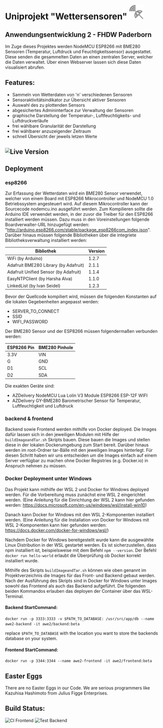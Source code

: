 # Uniprojekt "Wettersensoren" <img src="frontend/resources/img/logo.png?" height="48" width="48">
## Anwendungsentwicklung 2 - FHDW Paderborn 

Im Zuge dieses Projektes werden NodeMCU ESP8266 mit BME280 Sensoren (Temperatur, Luftdruck und Feuchtigkeitssensor) ausgestattet.
Diese senden die gesammelten Daten an einen zentralen Server, welcher die Daten verwaltet. 
Über einen Webserver lassen sich diese Daten visualisiert abrufen.

## Features:
- Sammeln von Wetterdaten von 'n' verschiedenen Sensoren
- Sensoraktivitätsindikator zur Übersicht aktiver Sensoren
- Auswahl des zu plottenden Sensors
- abgesichertes Admininterface zur Verwaltung der Sensoren
- graphische Darstellung der Temperatur-, Luftfeuchtigkeits- und Luftdruckverläufe
- frei wählbare Granularität der Darstellung
- frei wählbarer anzuzeigender Zeitraum
- schnell Übersicht der jeweils letzen Werte

## ![Live Version](https://awe2.jeujeus.de)

## Deployment 
### esp8266
Zur Erfassung der Wetterdaten wird ein BME280 Sensor verwendet, welcher von einem Board mit ESP8266 Mikrocontroller
und NodeMCU 1.0 Betriebssystem angesteuert wird. Auf diesem Mikrocontroller kann der Sourcecode nodemcu.ino ausgeführt werden.
Zum Kompilieren sollte die Arduino IDE verwendet werden, in der zuvor die Treiber für den ESP8266 installiert werden müssen.
Dazu muss in den Voreinstellungen folgende Boardverwalter-URL hinzugefügt werden: "http://arduino.esp8266.com/stable/package_esp8266com_index.json".
Darüber hinaus müssen folgende Bibliotheken über die integriete Bibliotheksverwaltung installiert werden:

|Bibliothek|Version|
|---|---|
|WiFi (by Arduino)|1.2.7|
|Adafruit BME280 Library (by Adafruit)|2.1.1|
|Adafruit Unified Sensor (by Adafruit)|1.1.4|
|EasyNTPClient (by Harsha Alva)|1.1.0|
|LinkedList (by Ivan Seidel)|1.2.3|
 

Bevor der Quellcode kompiliert wird, müssen die folgenden Konstanten auf die lokalen Gegebenheiten angepasst werden:
- SERVER_TO_CONNECT
- SSID 
- WIFI_PASSWORD 

Der BME280 Sensor und der ESP8266 müssen folgendermaßen verbunden werden:

|ESP8266 Pin|BME280 Pinhole|
|---|---|
|3.3V|VIN|
|G|GND|
|D1|SCL|
|D2|SDA|

Die exakten Geräte sind:
- AZDelivery NodeMCU Lua Lolin V3 Module ESP8266 ESP-12F WIFI 
- AZDelivery GY-BME280 Barometrischer Sensor für Temperatur, Luftfeuchtigkeit und Luftdruck


### backend & frontend
Backend sowie Frontend werden mithilfe von Docker deployed. 
Die Images dafür lassen sich in den jeweiligen Modulen mit Hilfe der ```buildImageandTar.sh``` Skripts bauen.
Diese bauen die Images und stellen diese in der lokalen Dockerumgebung zum Start bereit.
Darüber hinaus werden im root-Ordner tar-Bälle mit den jeweiligen Images hinterlegt.
Für diesen Schritt haben wir uns entscheiden um die Images einfach auf einem Server verfügbar zu machen
ohne Docker Registries (e.g. Docker.io) in Anspruch nehmen zu müssen.

### Docker Deployment unter Windows
Das Projekt kann mithilfe der WSL 2 und Docker for Windows deployed werden.
Für die Vorbereitung muss zunächst eine WSL 2 eingerichtet werden. (Eine Anleitung für die Einrichtung der WSL 2 kann hier gefunden werden: https://docs.microsoft.com/en-us/windows/wsl/install-win10)

Danach kann Docker for Windows mit den WSL 2-Komponenten installiert werden. (Eine Anleitung für die Installation von Docker for Windows mit WSL 2-Komponenten kann hier gefunden werden: https://docs.docker.com/docker-for-windows/wsl/)

Nachdem Docker for Windows bereitgestellt wurde kann die ausgewählte Linux Distribution in der WSL gestartet werden. Es ist sicherzustellen, dass npm installiert ist, beispielsweise mit dem Befehl ```npm --version```. Der Befehl ```docker run hello-world``` erlaubt die Überprüfung ob Docker korrekt installiert wurde. 

Mithilfe des Skripts ```buildImageandTar.sh``` können wie oben genannt im Projektverzeichnis die Images für das Front- und Backend gebaut werden. Nach der Ausführung des Skripts sind in Docker for Windows unter Images sowohl das Frontend als auch das Backend aufgeführt. Die folgenden beiden Kommandos erlauben das deployen der Container über das WSL-Terminal. 

#### Backend StartCommand:
```docker run -p 3333:3333 -v $PATH_TO_DATABASE: /usr/src/app/db --name awe2-backend -it awe2/backend:beta```

replace ```$PATH_TO_DATABASE``` with the location you want to store the backends database on your system.

#### Frontend StartCommand:
```docker run -p 3344:3344 --name awe2-frontend -it awe2/frontend:beta```


## Easter Eggs
There are no Easter Eggs in our Code. We are serious programmers like Kazuhisa Hashimoto from Julius Figge Enterprises.


## Build Status:

![CI Frontend](https://github.com/JeuJeus/awe2-wettersensoren/workflows/Test%20Frontend/badge.svg) 
![Test Backend](https://github.com/JeuJeus/awe2-wettersensoren/workflows/Test%20Backend/badge.svg)
